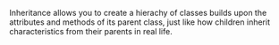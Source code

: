 Inheritance allows you to create a hierachy of classes builds upon the attributes and methods of its parent class, just like how children inherit characteristics from their parents in real life.
